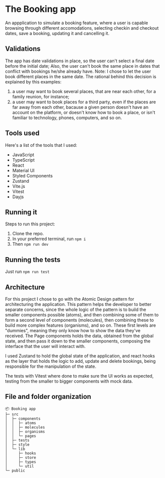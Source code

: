 # The Booking app

An appplication to simulate a booking feature, where a user is capable browsing through different accomodations, selecting checkin and checkout dates, save a booking, updating it and cancelling it.

## Validations

The app has date validations in place, so the user can't select a final date before the initial date; Also, the user can't book the same place in dates that conflict with bookings he/she already have.
Note: I chose to let the user book different places in the same date. The rational behind this decision is explained by this examples:

1. a user may want to book several places, that are near each other, for a family reunion, for instance;
2. a user may want to book places for a third party, even if the places are far away from each other, bacause a given person doesn't have an account on the platform, or doesn't know how to book a place, or isn't familiar to technology, phones, computers, and so on.

## Tools used

Here's a list of the tools that I used:

- JavaScript
- TypeScript
- React
- Material UI
- Styled Components
- Zustand
- Vite.js
- Vitest
- Dayjs

## Running it

Steps to run this project:

1. Clone the repo.
2. In your preferred terminal, run `npm i`
3. Then `npm run dev`

## Running the tests

Just run `npm run test`

## Architecture

For this project I chose to go with the Atomic Design pattern for architecturing the application. This pattern helps the developer to better separate concerns, since the whole logic of the pattern is to build the smaller components possible (atoms), and then combining some of them to form a second level of components (molecules), then combining these to build more complex features (organisms), and so on. These first levels are "dummies", meaning they only know how to show the data they've received. The Page components holds the data, obtained from the global state, and then pass it down to the smaller components, composing the interface that the user will interact with.

I used Zustand to hold the global state of the application, and react hooks as the layer that holds the logic to add, update and delete bookings, being responsible for the manipulation of the state.

The tests with Vitest where done to make sure the UI works as expected, testing from the smaller to bigger components with mock data.

## File and folder organization

```
📦 Booking app
├─ src
│  ├─ components
│  │  ├─ atoms
│  │  ├─ molecules
│  │  ├─ organisms
│  │  └─ pages
│  ├─ tests
│  ├─ style
│  └─ lib
│     ├─ hooks
│     ├─ store
│     ├─ types
│     └─ util
└─ public
```
